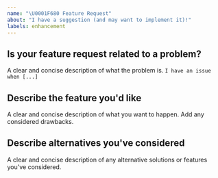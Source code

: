 ```yaml
---
name: "\U0001F680 Feature Request"
about: "I have a suggestion (and may want to implement it)!"
labels: enhancement
---
```


## Is your feature request related to a problem?

A clear and concise description of what the problem is.
`I have an issue when [...]`

## Describe the feature you'd like

A clear and concise description of what you want to happen. Add any considered drawbacks.

## Describe alternatives you've considered

A clear and concise description of any alternative solutions or features you've considered.
